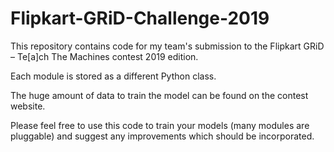 # Flipkart-GRiD-Challenge-2019

This repository contains code for my team's submission to the Flipkart GRiD – Te[a]ch The Machines contest 2019 edition.

Each module is stored as a different Python class.

The huge amount of data to train the model can be found on the contest website.

Please feel free to use this code to train your models (many modules are pluggable) and suggest any improvements which should be incorporated.

